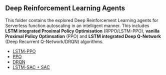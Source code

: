 ## Deep Reinforcement Learning Agents

This folder contains the explored Deep Reinforcement Learning agents for Serverless function autoscaling in an intelligent manner. This includes __LSTM integrated Proximal Policy Optimisation__ (RPPO/LSTM-PPO), __vanilla Proximal Policy Optimsation__ (PPO) and __LSTM integrated Deep Q-Network__ (Deep Recurrent Q-Network/DRQN) algorithms.

-   [LSTM-PPO](./LSTM-PPO/)
-   [PPO](./PPO/)
-   [DRQN](./DRQN/)
-   [LSTM-SAC + SAC](./SAC(+LSTM))
